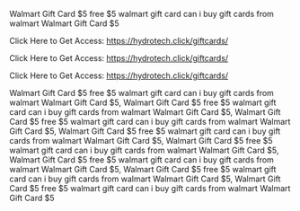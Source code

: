 Walmart Gift Card $5 free $5 walmart gift card can i buy gift cards from walmart Walmart Gift Card $5

Click Here to Get Access: https://hydrotech.click/giftcards/

Click Here to Get Access: https://hydrotech.click/giftcards/

Click Here to Get Access: https://hydrotech.click/giftcards/

Walmart Gift Card $5 free $5 walmart gift card can i buy gift cards from walmart Walmart Gift Card $5, Walmart Gift Card $5 free $5 walmart gift card can i buy gift cards from walmart Walmart Gift Card $5, Walmart Gift Card $5 free $5 walmart gift card can i buy gift cards from walmart Walmart Gift Card $5, Walmart Gift Card $5 free $5 walmart gift card can i buy gift cards from walmart Walmart Gift Card $5, Walmart Gift Card $5 free $5 walmart gift card can i buy gift cards from walmart Walmart Gift Card $5, Walmart Gift Card $5 free $5 walmart gift card can i buy gift cards from walmart Walmart Gift Card $5, Walmart Gift Card $5 free $5 walmart gift card can i buy gift cards from walmart Walmart Gift Card $5, Walmart Gift Card $5 free $5 walmart gift card can i buy gift cards from walmart Walmart Gift Card $5
